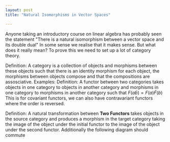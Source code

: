```yaml
---
layout: post
title: "Natural Isomorphisms in Vector Spaces"

---
```

Anyone taking an introductory course on linear algebra has probably seen the statement "There is a natural isomorphism between a vector space and its double dual"
In some sense we realise that it makes sense. But what does it really mean? To prove this we need to set up a lot of category theory.

Definition: A category is a collection of objects and morphisms between these objects such that there is an identity morphism for each object, the morphisms between objects compose and that the compositions are assosciative.
Examples: 
Definition: A functor between two categories takes objects in one category to objects in another category and morphisms in one category to morphisms in another category such that 
$F(a \dot b) = F(a) \dot F(b)$
This is for covariant functors, we can also have contravariant functors where the order is reversed.

Definition: A natural transformation between **Two Functors** takes objects in the source category and produces a morphism in the target category taking the image of the object under the initial functor to the image of the object under the second functor. Additionally the following diagram should commute
